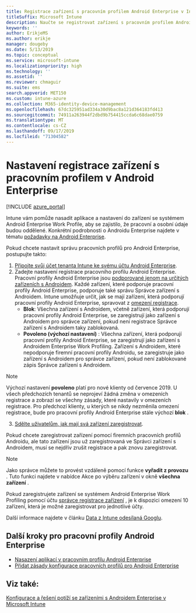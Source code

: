 ```yaml
---
title: Registrace zařízení s pracovním profilem Android Enterprise v Intune
titleSuffix: Microsoft Intune
description: Naučte se registrovat zařízení s pracovním profilem Android Enterprise v Intune.
keywords: ''
author: ErikjeMS
ms.author: erikje
manager: dougeby
ms.date: 5/13/2019
ms.topic: conceptual
ms.service: microsoft-intune
ms.localizationpriority: high
ms.technology: ''
ms.assetid: ''
ms.reviewer: chmaguir
ms.suite: ems
search.appverid: MET150
ms.custom: intune-azure
ms.collection: M365-identity-device-management
ms.openlocfilehash: 67dc325951ad334a30d9bac8a121d364183fd413
ms.sourcegitcommit: 74911a263944f2dbd9b754415ccda6c68dae0759
ms.translationtype: MT
ms.contentlocale: cs-CZ
ms.lasthandoff: 09/17/2019
ms.locfileid: "71304582"
---
```

# <a name="set-up-enrollment-of-android-enterprise-work-profile-devices"></a>Nastavení registrace zařízení s pracovním profilem v Android Enterprise

[!INCLUDE [azure_portal](./includes/azure_portal.md)]

Intune vám pomůže nasadit aplikace a nastavení do zařízení se systémem Android Enterprise Work Profile, aby se zajistilo, že pracovní a osobní údaje budou oddělené. Konkrétní podrobnosti o Androidu Enterprise najdete v tématu [požadavky na Android Enterprise](https://support.google.com/work/android/answer/6174145?hl=en&ref_topic=6151012).

Pokud chcete nastavit správu pracovních profilů pro Android Enterprise, postupujte takto:

1. [Připojte svůj účet tenanta Intune ke svému účtu Android Enterprise](connect-intune-android-enterprise.md).
2. Zadejte nastavení registrace pracovního profilu Android Enterprise. Pracovní profily Android Enterprise jsou [podporované jenom na určitých zařízeních s Androidem](https://support.google.com/work/android/answer/6174145?hl=en&ref_topic=6151012%20style=%22target=new_window%22). Každé zařízení, které podporuje pracovní profily Android Enterprise, podporuje také správu Správce zařízení s Androidem. Intune umožňuje určit, jak se mají zařízení, která podporují pracovní profily Android Enterprise, spravovat z [omezení registrace](enrollment-restrictions-set.md).
    - **Blok**:  Všechna zařízení s Androidem, včetně zařízení, která podporují pracovní profily Android Enterprise, se zaregistrují jako zařízení s Androidem pro správce zařízení, pokud není registrace Správce zařízení s Androidem taky zablokovaná. 
    - **Povoleno (výchozí nastavení)** : Všechna zařízení, která podporují pracovní profily Android Enterprise, se zaregistrují jako zařízení s Androidem Enterprise Work Profiling. Zařízení s Androidem, které nepodporuje firemní pracovní profily Androidu, se zaregistruje jako zařízení s Androidem pro správce zařízení, pokud není zablokované zápis Správce zařízení s Androidem. 
> [!NOTE]
> Výchozí nastavení **povoleno** platí pro nové klienty od července 2019. U všech předchozích tenantů se neprojeví žádná změna v omezeních registrace a zobrazí se všechny zásady, které nastavily v omezeních registrace. Pro předchozí klienty, u kterých se nikdy nezměnila omezení registrace, bude pro pracovní profily Android Enterprise stále výchozí **blok** .

3. [Sdělte uživatelům, jak mají svá zařízení zaregistrovat](/intune-user-help/create-a-work-profile-and-enroll-your-device-in-intune-android).  

Pokud chcete zaregistrovat zařízení pomocí firemních pracovních profilů Androidu, ale tato zařízení jsou už zaregistrovaná ve Správci zařízení s Androidem, musí se nejdřív zrušit registrace a pak znovu zaregistrovat.
> [!NOTE]
> Jako správce můžete to provést vzdáleně pomocí funkce **vyřadit z provozu** . Tuto funkci najdete v nabídce Akce po výběru zařízení v okně **všechna zařízení** .

Pokud zaregistrujete zařízení se systémem Android Enterprise Work Profiling pomocí účtu [správce registrace zařízení](device-enrollment-manager-enroll.md) , je k dispozici omezení 10 zařízení, která je možné zaregistrovat pro jednotlivé účty.

Další informace najdete v článku [Data z Intune odesílaná Googlu](data-intune-sends-to-google.md).

## <a name="next-steps-for-android-enterprise-work-profiles"></a>Další kroky pro pracovní profily Android Enterprise
- [Nasazení aplikací v pracovním profilu Android Enterprise](apps-add-android-for-work.md)
- [Přidat zásady konfigurace pracovních profilů pro Android Enterprise](device-profiles.md)

## <a name="see-also"></a>Viz také:

[Konfigurace a řešení potíží se zařízeními s Androidem Enterprise v Microsoft Intune](https://support.microsoft.com/help/4476974)
